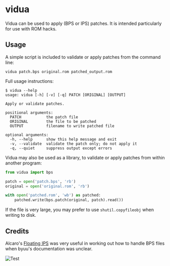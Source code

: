 # vidua

Vidua can be used to apply (BPS or IPS) patches. It is intended particularly for use with ROM
hacks.

## Usage

A simple script is included to validate or apply patches from the command line:

```shell
vidua patch.bps original.rom patched_output.rom
```

Full usage instructions:

```shell
$ vidua --help
usage: vidua [-h] [-v] [-q] PATCH [ORIGINAL] [OUTPUT]

Apply or validate patches.

positional arguments:
  PATCH           the patch file
  ORIGINAL        the file to be patched
  OUTPUT          filename to write patched file

optional arguments:
  -h, --help      show this help message and exit
  -v, --validate  validate the patch only; do not apply it
  -q, --quiet     suppress output except errors
```

Vidua may also be used as a library, to validate or apply patches from within
another program:

```python
from vidua import bps

patch = open('patch.bps', 'rb')
original = open('original.rom', 'rb')

with open('patched.rom', 'wb') as patched:
    patched.write(bps.patch(original, patch).read())
```

If the file is very large, you may prefer to use `shutil.copyfileobj` when
writing to disk.

## Credits

Alcaro's [Floating IPS](https://www.smwcentral.net/?p=section&a=details&id=11474)
was very useful in working out how to handle BPS files when byuu's documentation
was unclear.

![Test](https://github.com/sopoforic/vidua/actions/workflows/test.yml/badge.svg?event=push)
